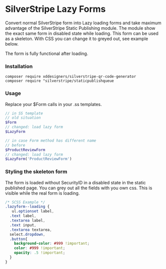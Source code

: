 # SilverStripe Lazy Forms
Convert normal SilverStripe form into Lazy loading forms and take maximum advantage of the SilverStripe Static Publishing module.
The module show the exact same form in disabled state while loading. This form can be used as a skeleton.
With CSS you can change it to greyed out, see example below.

The form is fully functional after loading.

### Installation
```
composer require xddesigners/silverstripe-qr-code-generator
composer require "silverstripe/staticpublishqueue
```

### Usage
Replace your $Form calls in your .ss templates.
```php
// in SS template
// old situation
$Form
// changed: load lazy form
$LazyForm

// in case Form method has different name
// before
$ProductReviewForm
// changed: load lazy form
$LazyForm('ProductReviewForm')
```

### Styling the skeleton form
The form is loaded without SecurityID in a disabled state in the static published page.
You can grey out all the fields with you own css. This is visible while the real form is loading.

```scss
/* SCSS Example */
.lazyform--loading {
   ul.optionset label,
  .text label,
  .textarea label,
  .text input,
  .textarea textarea,
  select.dropdown,
  .button{
    background-color: #999 !important;
    color: #999 !important;
    opacity: .5 !important;
  }
}
```